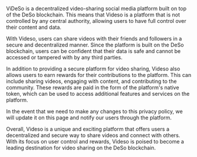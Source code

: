 ViDeSo is a decentralized video-sharing social media platform built on top of the DeSo blockchain. This means that Videso is a platform that is not controlled by any central authority, allowing users to have full control over their content and data.

With Videso, users can share videos with their friends and followers in a secure and decentralized manner. Since the platform is built on the DeSo blockchain, users can be confident that their data is safe and cannot be accessed or tampered with by any third parties.

In addition to providing a secure platform for video sharing, Videso also allows users to earn rewards for their contributions to the platform. This can include sharing videos, engaging with content, and contributing to the community. These rewards are paid in the form of the platform's native token, which can be used to access additional features and services on the platform.

In the event that we need to make any changes to this privacy policy, we will update it on this page and notify our users through the platform.

Overall, Videso is a unique and exciting platform that offers users a decentralized and secure way to share videos and connect with others. With its focus on user control and rewards, Videso is poised to become a leading destination for video sharing on the DeSo blockchain.
